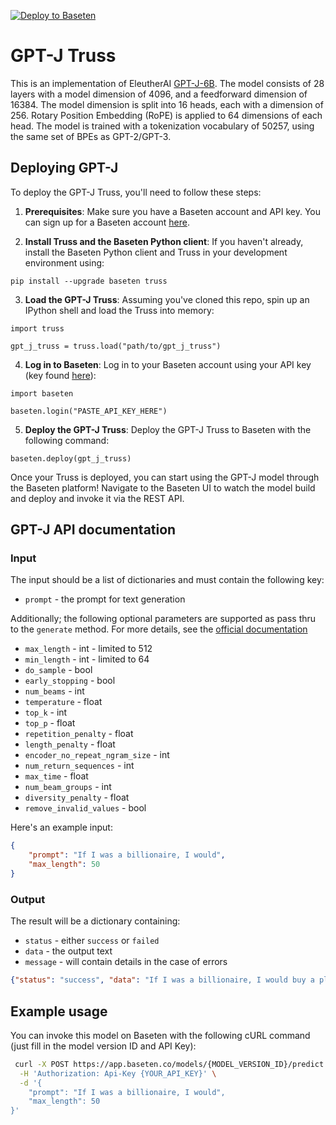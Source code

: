 [![Deploy to Baseten](https://user-images.githubusercontent.com/2389286/236301770-16f46d4f-4e23-4db5-9462-f578ec31e751.svg)](https://app.baseten.co/explore/gpt_j)

# GPT-J Truss

This is an implementation of EleutherAI
[GPT-J-6B](https://huggingface.co/EleutherAI/gpt-j-6B). The model consists of 28 layers with a model dimension of 4096,
and a feedforward dimension of 16384. The model dimension is split into 16 heads, each with a dimension of 256.
Rotary Position Embedding (RoPE) is applied to 64 dimensions of each head. The model is trained with a tokenization
vocabulary of 50257, using the same set of BPEs as GPT-2/GPT-3.

## Deploying GPT-J

To deploy the GPT-J Truss, you'll need to follow these steps:

1. __Prerequisites__: Make sure you have a Baseten account and API key. You can sign up for a Baseten account [here](https://app.baseten.co/signup).

2. __Install Truss and the Baseten Python client__: If you haven't already, install the Baseten Python client and Truss in your development environment using:
```
pip install --upgrade baseten truss
```

3. __Load the GPT-J Truss__: Assuming you've cloned this repo, spin up an IPython shell and load the Truss into memory:
```
import truss

gpt_j_truss = truss.load("path/to/gpt_j_truss")
```

4. __Log in to Baseten__: Log in to your Baseten account using your API key (key found [here](https://app.baseten.co/settings/account/api_keys)):
```
import baseten

baseten.login("PASTE_API_KEY_HERE")
```

5. __Deploy the GPT-J Truss__: Deploy the GPT-J Truss to Baseten with the following command:
```
baseten.deploy(gpt_j_truss)
```

Once your Truss is deployed, you can start using the GPT-J model through the Baseten platform! Navigate to the Baseten UI to watch the model build and deploy and invoke it via the REST API.

## GPT-J API documentation

### Input

The input should be a list of dictionaries and must contain the following key:

* `prompt` - the prompt for text generation

Additionally; the following optional parameters are supported as pass thru to the `generate` method. For more details, see the [official documentation](https://huggingface.co/docs/transformers/main/en/main_classes/text_generation#transformers.generation_utils.GenerationMixin.generate)

* `max_length` - int - limited to  512
* `min_length` - int - limited to 64
* `do_sample` - bool
* `early_stopping` - bool
* `num_beams` - int
* `temperature`  - float
* `top_k` - int
* `top_p` - float
* `repetition_penalty` - float
* `length_penalty` - float
* `encoder_no_repeat_ngram_size` - int
* `num_return_sequences` - int
* `max_time` - float
* `num_beam_groups` - int
* `diversity_penalty` - float
* `remove_invalid_values` - bool

Here's an example input:

```json
{
    "prompt": "If I was a billionaire, I would",
    "max_length": 50
}
```

### Output

The result will be a dictionary containing:

* `status` - either `success` or `failed`
* `data` - the output text
* `message` - will contain details in the case of errors

```json
{"status": "success", "data": "If I was a billionaire, I would buy a plane.", "message": null}
```

## Example usage

You can invoke this model on Baseten with the following cURL command (just fill in the model version ID and API Key):

```bash
 curl -X POST https://app.baseten.co/models/{MODEL_VERSION_ID}/predict \
  -H 'Authorization: Api-Key {YOUR_API_KEY}' \
  -d '{
    "prompt": "If I was a billionaire, I would",
    "max_length": 50
}'
```
